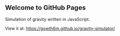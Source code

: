 ## Welcome to GitHub Pages

Simulation of gravity written in JavaScript.

View it at: https://gowth6m.github.io/gravity-simulator/
